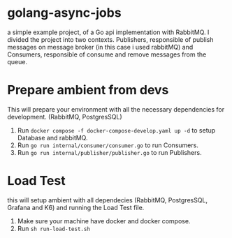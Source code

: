 # golang-async-jobs
a simple example project, of a Go api implementation with RabbitMQ. I divided the project into two contexts. Publishers, responsible of publish messages on message broker (in this case i used rabbitMQ) and Consumers, responsible of consume and remove messages from the queue.

# Prepare ambient from devs
This will prepare your environment with all the necessary dependencies for development. (RabbitMQ, PostgresSQL)
 1) Run ``` docker compose -f docker-compose-develop.yaml up -d ``` to setup Database and rabbitMQ.
 2) Run ``` go run internal/consumer/consumer.go ``` to run Consumers.
 2) Run ``` go run internal/publisher/publisher.go ``` to run Publishers.

# Load Test
this will setup ambient with all dependecies (RabbitMQ, PostgresSQL, Grafana and K6) and running the Load Test file. 
 1) Make sure your machine have docker and docker compose.
 2) Run ``` sh run-load-test.sh ```